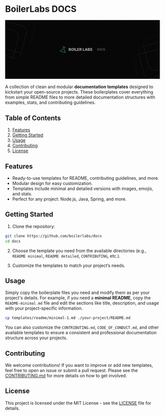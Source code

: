 # BoilerLabs DOCS

![BoilerLabs Cover](./assets/cover.jpg)

A collection of clean and modular **documentation templates** designed to kickstart your open-source projects. These boilerplates cover everything from simple README files to more detailed documentation structures with examples, stats, and contributing guidelines.

## Table of Contents
1. [Features](#features)
2. [Getting Started](#getting-started)
3. [Usage](#usage)
4. [Contributing](#contributing)
5. [License](#license)

## Features
- Ready-to-use templates for README, contributing guidelines, and more.
- Modular design for easy customization.
- Templates include minimal and detailed versions with images, emojis, and stats.
- Perfect for any project: Node.js, Java, Spring, and more.

## Getting Started

1. Clone the repository:

```bash
git clone https://github.com/boilerlabs/docs
cd docs
```
   
2. Choose the template you need from the available directories (e.g., `README minimal`, `README detailed`, `CONTRIBUTING`, etc.).

3. Customize the templates to match your project’s needs.

## Usage

Simply copy the boilerplate files you need and modify them as per your project's details. For example, if you need a **minimal README**, copy the `README-minimal.md` file and edit the sections like title, description, and usage with your project-specific information.

```bash
cp templates/readme/minimal-1.md ./your-project/README.md
```

You can also customize the `CONTRIBUTING.md`, `CODE_OF_CONDUCT.md`, and other available templates to ensure a consistent and professional documentation structure across your projects.

## Contributing

We welcome contributions! If you want to improve or add new templates, feel free to open an issue or submit a pull request. Please see the [CONTRIBUTING.md](./CONTRIBUTING.md) for more details on how to get involved.

## License

This project is licensed under the MIT License - see the [LICENSE](./LICENSE) file for details.
